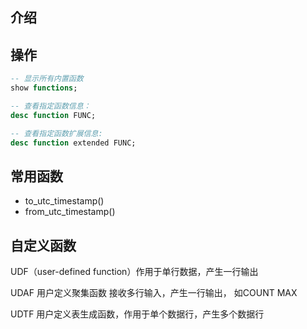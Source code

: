## 介绍



## 操作

```sql
-- 显示所有内置函数
show functions;

-- 查看指定函数信息：
desc function FUNC;

-- 查看指定函数扩展信息:
desc function extended FUNC;
```



## 常用函数

- to_utc_timestamp()
- from_utc_timestamp()



## 自定义函数

UDF（user-defined function）作用于单行数据，产生一行输出

UDAF 用户定义聚集函数 接收多行输入，产生一行输出， 如COUNT MAX

UDTF 用户定义表生成函数，作用于单个数据行，产生多个数据行
